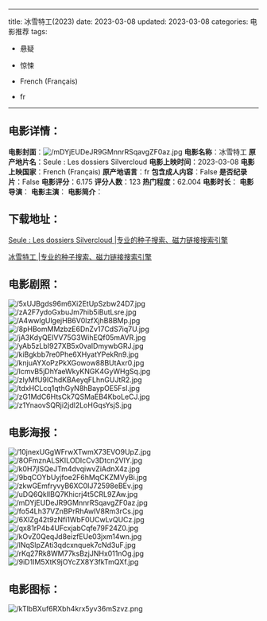 
---
title: 冰雪特工(2023)
date: 2023-03-08
updated: 2023-03-08
categories: 电影推荐
tags:
- 悬疑
- 惊悚

- French (Français)
- fr
---


> 

## **电影详情**：

**电影封面**：<img src="https://image.tmdb.org/t/p/w200/mDYjEUDeJR9GMnnrRSqavgZF0az.jpg" alt="/mDYjEUDeJR9GMnnrRSqavgZF0az.jpg" title="/mDYjEUDeJR9GMnnrRSqavgZF0az.jpg">
**电影名称**：冰雪特工
**原产地片名**：Seule : Les dossiers Silvercloud
**电影上映时间**：2023-03-08
**电影上映国家**：French (Français)
**原产地语言**：fr
**包含成人内容**：False
**是否纪录片**：False
**电影评分**：6.175
**评分人数**：123
**热门程度**：62.004
**电影时长**：
**电影导演**：
**电影主演**：
**电影简介**：

## **下载地址**：
[Seule : Les dossiers Silvercloud |专业的种子搜索、磁力链接搜索引擎](https://movie.amd794.com:2083/?search=Seule%20%3A%20Les%20dossiers%20Silvercloud&ordering=&mode=match_phrase&page_size=10&page=1)

[冰雪特工 |专业的种子搜索、磁力链接搜索引擎](https://movie.amd794.com:2083/?search=%E5%86%B0%E9%9B%AA%E7%89%B9%E5%B7%A5&ordering=&mode=match_phrase&page_size=10&page=1)
 

## **电影剧照**：
<img src="https://image.tmdb.org/t/p/original/5xUJBgds96m6Xi2EtUpSzbw24D7.jpg" alt="/5xUJBgds96m6Xi2EtUpSzbw24D7.jpg" title="/5xUJBgds96m6Xi2EtUpSzbw24D7.jpg"><img src="https://image.tmdb.org/t/p/original/zA2F7ydoGxbuJm7hib5iButLsre.jpg" alt="/zA2F7ydoGxbuJm7hib5iButLsre.jpg" title="/zA2F7ydoGxbuJm7hib5iButLsre.jpg"><img src="https://image.tmdb.org/t/p/original/A4wwlgUlgejHB6V0lzfXjhB8BMp.jpg" alt="/A4wwlgUlgejHB6V0lzfXjhB8BMp.jpg" title="/A4wwlgUlgejHB6V0lzfXjhB8BMp.jpg"><img src="https://image.tmdb.org/t/p/original/8pHBomMMzbzE6DnZv17CdS7iq7U.jpg" alt="/8pHBomMMzbzE6DnZv17CdS7iq7U.jpg" title="/8pHBomMMzbzE6DnZv17CdS7iq7U.jpg"><img src="https://image.tmdb.org/t/p/original/jA3KdyQEIVV75G3WihEQf05mAVR.jpg" alt="/jA3KdyQEIVV75G3WihEQf05mAVR.jpg" title="/jA3KdyQEIVV75G3WihEQf05mAVR.jpg"><img src="https://image.tmdb.org/t/p/original/yAb5zLbI927XB5x0vaIDmywbGRJ.jpg" alt="/yAb5zLbI927XB5x0vaIDmywbGRJ.jpg" title="/yAb5zLbI927XB5x0vaIDmywbGRJ.jpg"><img src="https://image.tmdb.org/t/p/original/kiBgkbb7re0Phe6XHyatYPekRn9.jpg" alt="/kiBgkbb7re0Phe6XHyatYPekRn9.jpg" title="/kiBgkbb7re0Phe6XHyatYPekRn9.jpg"><img src="https://image.tmdb.org/t/p/original/knjuAYXoPzPkXGowow88BUtAxr0.jpg" alt="/knjuAYXoPzPkXGowow88BUtAxr0.jpg" title="/knjuAYXoPzPkXGowow88BUtAxr0.jpg"><img src="https://image.tmdb.org/t/p/original/lcmvB5jDhYaeWkyKNGK4GyWHgSq.jpg" alt="/lcmvB5jDhYaeWkyKNGK4GyWHgSq.jpg" title="/lcmvB5jDhYaeWkyKNGK4GyWHgSq.jpg"><img src="https://image.tmdb.org/t/p/original/zIyMfU9IChdKBAeyqFLhnGUJtR2.jpg" alt="/zIyMfU9IChdKBAeyqFLhnGUJtR2.jpg" title="/zIyMfU9IChdKBAeyqFLhnGUJtR2.jpg"><img src="https://image.tmdb.org/t/p/original/tdxHCLcq1qthGyN8hBaypOE5FsI.jpg" alt="/tdxHCLcq1qthGyN8hBaypOE5FsI.jpg" title="/tdxHCLcq1qthGyN8hBaypOE5FsI.jpg"><img src="https://image.tmdb.org/t/p/original/zG1MdC6HtsCk7QSMaEB4KboLeCJ.jpg" alt="/zG1MdC6HtsCk7QSMaEB4KboLeCJ.jpg" title="/zG1MdC6HtsCk7QSMaEB4KboLeCJ.jpg"><img src="https://image.tmdb.org/t/p/original/z1YnaovSQRji2jdl2LoHGqsYsjS.jpg" alt="/z1YnaovSQRji2jdl2LoHGqsYsjS.jpg" title="/z1YnaovSQRji2jdl2LoHGqsYsjS.jpg">

## **电影海报**：
<img src="https://image.tmdb.org/t/p/original/10jnexUGgWFrwXTwmX73EVO9UpZ.jpg" alt="/10jnexUGgWFrwXTwmX73EVO9UpZ.jpg" title="/10jnexUGgWFrwXTwmX73EVO9UpZ.jpg"><img src="https://image.tmdb.org/t/p/original/8OFmznALSKILODIcCv3Dtcn2VIY.jpg" alt="/8OFmznALSKILODIcCv3Dtcn2VIY.jpg" title="/8OFmznALSKILODIcCv3Dtcn2VIY.jpg"><img src="https://image.tmdb.org/t/p/original/k0H7jlSQeJTm4dvqiwvZiAdnX4z.jpg" alt="/k0H7jlSQeJTm4dvqiwvZiAdnX4z.jpg" title="/k0H7jlSQeJTm4dvqiwvZiAdnX4z.jpg"><img src="https://image.tmdb.org/t/p/original/9bqCOYbUyjfoe2F6hMqCKZMVyBi.jpg" alt="/9bqCOYbUyjfoe2F6hMqCKZMVyBi.jpg" title="/9bqCOYbUyjfoe2F6hMqCKZMVyBi.jpg"><img src="https://image.tmdb.org/t/p/original/zkwGEmfryvyB6XC0IJ72598eBEv.jpg" alt="/zkwGEmfryvyB6XC0IJ72598eBEv.jpg" title="/zkwGEmfryvyB6XC0IJ72598eBEv.jpg"><img src="https://image.tmdb.org/t/p/original/uDQ6QklIBQ7Khicrj4t5CRL9ZAw.jpg" alt="/uDQ6QklIBQ7Khicrj4t5CRL9ZAw.jpg" title="/uDQ6QklIBQ7Khicrj4t5CRL9ZAw.jpg"><img src="https://image.tmdb.org/t/p/original/mDYjEUDeJR9GMnnrRSqavgZF0az.jpg" alt="/mDYjEUDeJR9GMnnrRSqavgZF0az.jpg" title="/mDYjEUDeJR9GMnnrRSqavgZF0az.jpg"><img src="https://image.tmdb.org/t/p/original/fo54Lh37VZnBPrRhAwIV8Rm3rCs.jpg" alt="/fo54Lh37VZnBPrRhAwIV8Rm3rCs.jpg" title="/fo54Lh37VZnBPrRhAwIV8Rm3rCs.jpg"><img src="https://image.tmdb.org/t/p/original/6XIZg42t9zNfi1WbF0UCwLvQUCz.jpg" alt="/6XIZg42t9zNfi1WbF0UCwLvQUCz.jpg" title="/6XIZg42t9zNfi1WbF0UCwLvQUCz.jpg"><img src="https://image.tmdb.org/t/p/original/qx81rP4b4UFcxjabCqfe79F24Z0.jpg" alt="/qx81rP4b4UFcxjabCqfe79F24Z0.jpg" title="/qx81rP4b4UFcxjabCqfe79F24Z0.jpg"><img src="https://image.tmdb.org/t/p/original/kOvZ0QeqJd8eizfEUe03jxm14wn.jpg" alt="/kOvZ0QeqJd8eizfEUe03jxm14wn.jpg" title="/kOvZ0QeqJd8eizfEUe03jxm14wn.jpg"><img src="https://image.tmdb.org/t/p/original/lNqSlpZAti3qdcxnquek7cNd3uF.jpg" alt="/lNqSlpZAti3qdcxnquek7cNd3uF.jpg" title="/lNqSlpZAti3qdcxnquek7cNd3uF.jpg"><img src="https://image.tmdb.org/t/p/original/rKq27Rk8WM77ksBzjJNHx011nOg.jpg" alt="/rKq27Rk8WM77ksBzjJNHx011nOg.jpg" title="/rKq27Rk8WM77ksBzjJNHx011nOg.jpg"><img src="https://image.tmdb.org/t/p/original/9iD1IM5XtK9jOYcZX8Y3fkTmQXf.jpg" alt="/9iD1IM5XtK9jOYcZX8Y3fkTmQXf.jpg" title="/9iD1IM5XtK9jOYcZX8Y3fkTmQXf.jpg">

## **电影图标**：
<img src="https://image.tmdb.org/t/p/original/kTlbBXuf6RXbh4krx5yv36mSzvz.png" alt="/kTlbBXuf6RXbh4krx5yv36mSzvz.png" title="/kTlbBXuf6RXbh4krx5yv36mSzvz.png">
